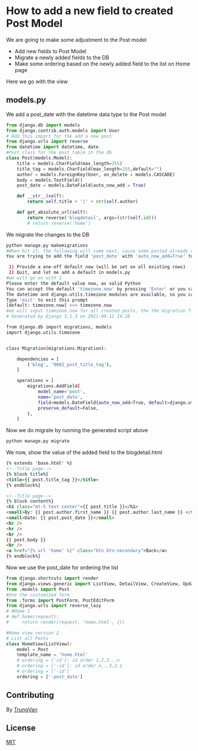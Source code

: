 # How to add a new field to created Post Model
We are going to make some adjustment to the Post model
- Add new fields to Post Model
- Migrate a newly added fields to the DB
- Make some ordering based on the newly added field to the list on Home page

Here we go with the view
## models.py
We add a post_date with the datetime data type to the Post model
```python
from django.db import models
from django.contrib.auth.models import User
# Add this import for the add a new post 
from django.urls import reverse
from datetime import datetime, date
#Post class for the post table in the db
class Post(models.Model):
    title = models.CharField(max_length=255)
    title_tag = models.CharField(max_length=255,default="")
    author = models.ForeignKey(User, on_delete = models.CASCADE)
    body = models.TextField()
    post_date = models.DateField(auto_now_add = True)

    def __str__(self):
        return self.title + '|' + str(self.author)

    def get_absolute_url(self):
        return reverse('blogdetail', args=(str(self.id)))
        # return reverse('home')
```
We migrate the changes to the DB
``` bash
python manage.py makemigrations
#When hit it, the following will come next, cause some posted already created before
You are trying to add the field 'post_date' with 'auto_now_add=True' to post without a default; the database needs something to populate existing rows.

 1) Provide a one-off default now (will be set on all existing rows)
 2) Quit, and let me add a default in models.py
#we will go on with 1
Please enter the default value now, as valid Python
You can accept the default 'timezone.now' by pressing 'Enter' or you can provide another value.
The datetime and django.utils.timezone modules are available, so you can do e.g. timezone.now
Type 'exit' to exit this prompt
[default: timezone.now] >>> timezone.now
#we will input timezone.now for all created posts, the the migration file we have
# Generated by Django 3.1.3 on 2021-09-12 14:26

from django.db import migrations, models
import django.utils.timezone


class Migration(migrations.Migration):

    dependencies = [
        ('blog', '0002_post_title_tag'),
    ]

    operations = [
        migrations.AddField(
            model_name='post',
            name='post_date',
            field=models.DateField(auto_now_add=True, default=django.utils.timezone.now),
            preserve_default=False,
        ),
    ]
```
Now we do migrate by running the generated script above
```bash
python manage.py migrate
```
We now, show the value of the added field to the blogdetail.html
```html
{% extends 'base.html' %}
<!--Title page-->
{% block title%}
<title>{{ post.title_tag }}</title>
{% endblock%}

<!--Title page-->
{% block content%}
<h1 class="mt-5 text-center">{{ post.title }}</h1>
<small>By: {{ post.author.first_name }} {{ post.author.last_name }} </small>
<small>Date: {{ post.post_date }}</small>
<br />
<hr />
<br />
{{ post.body }}
<br />
<a href="{% url 'home' %}" class="btn btn-secondary">Back</a>
{% endblock%}

```
Now we use the post_date for ordering the list
```python
from django.shortcuts import render
from django.views.generic import ListView, DetailView, CreateView, UpdateView, DeleteView
from .models import Post
#Use the customized form
from .forms import PostForm, PostEditForm
from django.urls import reverse_lazy
# #Home 1
# def home(request):
#     return render(request, 'home.html', {})

#Home view version 2
# List all Posts
class HomeView(ListView):
    model = Post
    template_name = 'home.html'
    # ordering = ['id']: id order 1,2,3...n
    # ordering = ['-id']: id order n,..3,2,1
    # ordering = ['-id']
    ordering = ['-post_date']
```

## Contributing
By [TrungVan](https://www.facebook.com/trungnemo)
## License
[MIT](https://choosealicense.com/licenses/mit/)

